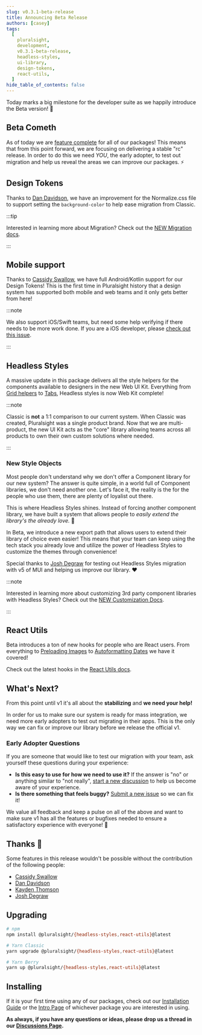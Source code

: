 ```yaml
---
slug: v0.3.1-beta-release
title: Announcing Beta Release
authors: [casey]
tags:
  [
    pluralsight,
    development,
    v0.3.1-beta-release,
    headless-styles,
    ui-library,
    design-tokens,
    react-utils,
  ]
hide_table_of_contents: false
---
```


<!-- [Docusaurus blogging features](https://docusaurus.io/docs/blog) are powered by the [blog plugin](https://docusaurus.io/docs/api/plugins/@docusaurus/plugin-content-blog). -->

Today marks a big milestone for the developer suite as we happily introduce the Beta version! :tada:

<!--truncate-->

## Beta Cometh

As of today we are [feature complete](https://github.com/pluralsight/tva/projects/2) for all of our packages! This means that from this point forward, we are focusing on delivering a stable "rc" release. In order to do this we need _YOU_, the early adopter, to test out migration and help us reveal the areas we can improve our packages. :zap:

## Design Tokens

Thanks to [Dan Davidson](https://github.com/dan-davidson-ps), we have an improvement for the Normalize.css file to support setting the `background-color` to help ease migration from Classic.

:::tip

Interested in learning more about Migration? Check out the [NEW Migration docs](https://design.pluralsight.com/docs/development/getting-started/migration).

:::

## Mobile support

Thanks to [Cassidy Swallow](https://github.com/cantocass), we have full Android/Kotlin support for our Design Tokens! This is the first time in Pluralsight history that a design system has supported both mobile and web teams and it only gets better from here!

:::note

We also support iOS/Swift teams, but need some help verifying if there needs to be more work done. If you are a iOS developer, please [check out this issue](https://github.com/pluralsight/tva/issues/724).

:::

## Headless Styles

A massive update in this package delivers all the style helpers for the components available to designers in the new Web UI Kit. Everything from [Grid helpers](https://design.pluralsight.com/docs/development/headless-styles/Grid) to [Tabs](https://design.pluralsight.com/docs/development/headless-styles/Tabs), Headless styles is now Web Kit complete!

:::note

Classic is **not** a 1:1 comparison to our current system. When Classic was created, Pluralsight was a single product brand. Now that we are multi-product, the new UI Kit acts as the "core" library allowing teams across all products to own their own custom solutions where needed.

:::

### New Style Objects

Most people don't understand why we don't offer a Component library for our new system? The answer is quite simple, in a world full of Component libraries, we don't need another one. Let's face it, the reality is the for the people who use them, there are plenty of loyalist out there.

This is where Headless Styles shines. Instead of forcing another component library, we have built a system that allows people to _easily extend the library's the already love._ :tada:

In Beta, we introduce a new export path that allows users to extend their library of choice even easier! This means that your team can keep using the tech stack you already love and utilize the power of Headless Styles to customize the themes through convenience!

Special thanks to [Josh Degraw](https://github.com/josh-degraw) for testing out Headless Styles migration with v5 of MUI and helping us improve our library. :heart:

:::note

Interested in learning more about customizing 3rd party component libraries with Headless Styles? Check out the [NEW Customization Docs](https://design.pluralsight.com/docs/development/headless-styles/customization/components).

:::

## React Utils

Beta introduces a ton of new hooks for people who are React users. From everything to [Preloading Images](https://design.pluralsight.com/docs/development/react-utils/use-preloaded-img) to [Autoformatting Dates](https://design.pluralsight.com/docs/development/react-utils/use-auto-format-date) we have it covered!

Check out the latest hooks in the [React Utils docs](https://design.pluralsight.com/docs/development/react-utils/use-auto-format-date).

## What's Next?

From this point until v1 it's all about the **stabilizing** and **we need your help!**

In order for us to make sure our system is ready for mass integration, we need more early adopters to test out migrating in their apps. This is the only way we can fix or improve our library before we release the official v1.

### Early Adopter Questions

If you are someone that would like to test our migration with your team, ask yourself these questions during your experience:

- **Is this easy to use for how we need to use it?** If the answer is "no" or anything similar to "not really", [start a new discussion](https://github.com/pluralsight/tva/discussions) to help us become aware of your experience.
- **Is there something that feels buggy?** [Submit a new issue](https://github.com/pluralsight/tva/issues/new?assignees=&labels=bug%2Cneeds+triage&template=bug.yml&title=%5BBug%3F%5D%3A+) so we can fix it!

We value all feedback and keep a pulse on all of the above and want to make sure v1 has all the features or bugfixes needed to ensure a satisfactory experience with everyone! :tada:

## Thanks :tada:

Some features in this release wouldn't be possible without the contribution of the following people:

- [Cassidy Swallow](https://github.com/cantocass)
- [Dan Davidson](https://github.com/dan-davidson-ps)
- [Kayden Thomson](https://github.com/kaydenthomson)
- [Josh Degraw](https://github.com/josh-degraw)

## Upgrading

```bash
# npm
npm install @pluralsight/{headless-styles,react-utils}@latest

# Yarn Classic
yarn upgrade @pluralsight/{headless-styles,react-utils}@latest

# Yarn Berry
yarn up @pluralsight/{headless-styles,react-utils}@latest
```

## Installing

If it is your first time using any of our packages, check out our
[Installation Guide](https://design.pluralsight.com/docs/development/getting-started/installation)
or the [Intro Page](https://design.pluralsight.com/docs/development/react-utils/intro)
of whichever package you are interested in using.

**As always, if you have any questions or ideas, please drop us a thread in our
[Discussions Page](https://github.com/pluralsight/tva/discussions).**
